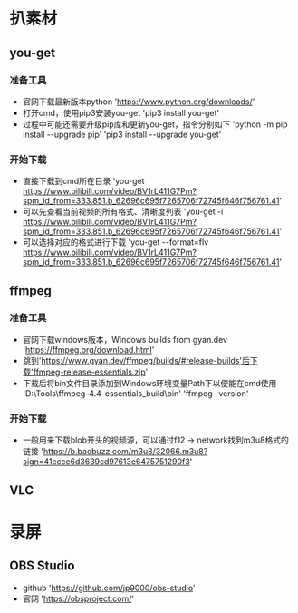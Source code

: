 # 扒素材

## you-get

### 准备工具
- 官网下载最新版本python 'https://www.python.org/downloads/'
- 打开cmd，使用pip3安装you-get 'pip3 install you-get'
- 过程中可能还需要升级pip库和更新you-get，指令分别如下 'python -m pip install --upgrade pip' 'pip3 install --upgrade you-get'

### 开始下载
- 直接下载到cmd所在目录 'you-get https://www.bilibili.com/video/BV1rL411G7Pm?spm_id_from=333.851.b_62696c695f7265706f72745f646f756761.41'
- 可以先查看当前视频的所有格式、清晰度列表 'you-get -i https://www.bilibili.com/video/BV1rL411G7Pm?spm_id_from=333.851.b_62696c695f7265706f72745f646f756761.41'
- 可以选择对应的格式进行下载 'you-get --format=flv https://www.bilibili.com/video/BV1rL411G7Pm?spm_id_from=333.851.b_62696c695f7265706f72745f646f756761.41'

## ffmpeg

### 准备工具
- 官网下载windows版本，Windows builds from gyan.dev 'https://ffmpeg.org/download.html'
- 跳到'https://www.gyan.dev/ffmpeg/builds/#release-builds'后下载'ffmpeg-release-essentials.zip'
- 下载后将bin文件目录添加到Windows环境变量Path下以便能在cmd使用 'D:\Tools\ffmpeg-4.4-essentials_build\bin' 'ffmpeg –version'

### 开始下载
- 一般用来下载blob开头的视频源，可以通过f12 -> network找到m3u8格式的链接 'https://b.baobuzz.com/m3u8/32066.m3u8?sign=41ccce6d3639cd97613e6475751290f3'

## VLC

# 录屏

## OBS Studio
- github 'https://github.com/jp9000/obs-studio'
- 官网 'https://obsproject.com/'